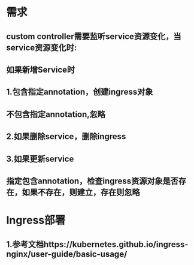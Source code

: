 # 需求
## custom controller需要监听service资源变化，当service资源变化时:
## 如果新增Service时
## 1.包含指定annotation，创建ingress对象
##   不包含指定annotation,忽略
## 2.如果删除service，删除ingress
## 3.如果更新service
##   指定包含annotation，检查ingress资源对象是否存在，如果不存在，则建立，存在则忽略

# Ingress部署
## 1.参考文档https://kubernetes.github.io/ingress-nginx/user-guide/basic-usage/

